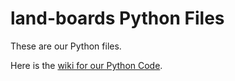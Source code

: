 land-boards Python Files
========================

These are our Python files.

Here is the [wiki for our Python Code](http://land-boards.com/blwiki/index.php?title=Python_Code).